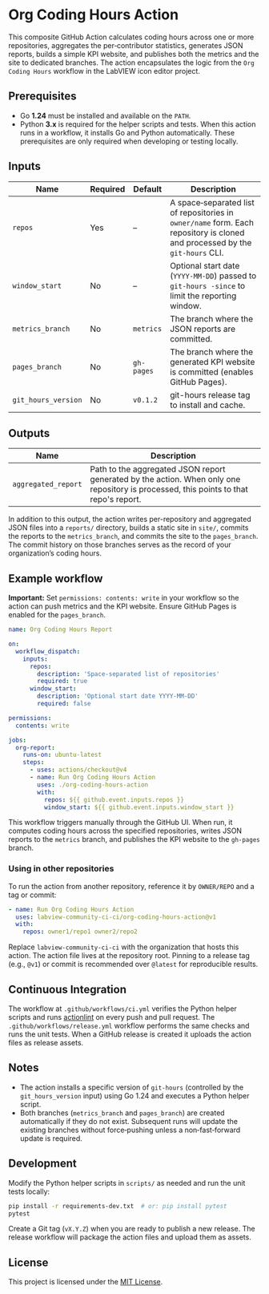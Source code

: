 # Org Coding Hours Action

This composite GitHub Action calculates coding hours across one or more repositories, aggregates the per‑contributor statistics, generates JSON reports, builds a simple KPI website, and publishes both the metrics and the site to dedicated branches. The action encapsulates the logic from the `Org Coding Hours` workflow in the LabVIEW icon editor project.

## Prerequisites

* Go **1.24** must be installed and available on the `PATH`.
* Python **3.x** is required for the helper scripts and tests.
When this action runs in a workflow, it installs Go and Python automatically. These prerequisites are only required when developing or testing locally.


## Inputs

| Name | Required | Default | Description |
|-----|---------|---------|-------------|
| `repos` | Yes | – | A space‑separated list of repositories in `owner/name` form. Each repository is cloned and processed by the `git‑hours` CLI. |
| `window_start` | No | – | Optional start date (`YYYY‑MM‑DD`) passed to `git‑hours -since` to limit the reporting window. |
| `metrics_branch` | No | `metrics` | The branch where the JSON reports are committed. |
| `pages_branch` | No | `gh-pages` | The branch where the generated KPI website is committed (enables GitHub Pages). |
| `git_hours_version` | No | `v0.1.2` | git-hours release tag to install and cache. |

## Outputs

| Name | Description |
|------|-------------|
| `aggregated_report` | Path to the aggregated JSON report generated by the action. When only one repository is processed, this points to that repo's report. |

In addition to this output, the action writes per-repository and aggregated JSON files into a `reports/` directory, builds a static site in `site/`, commits the reports to the `metrics_branch`, and commits the site to the `pages_branch`. The commit history on those branches serves as the record of your organization’s coding hours.

## Example workflow

**Important:** Set `permissions: contents: write` in your workflow so the action can push metrics and the KPI website. Ensure GitHub Pages is enabled for the `pages_branch`.
```yaml
name: Org Coding Hours Report

on:
  workflow_dispatch:
    inputs:
      repos:
        description: 'Space‑separated list of repositories'
        required: true
      window_start:
        description: 'Optional start date YYYY‑MM‑DD'
        required: false

permissions:
  contents: write

jobs:
  org-report:
    runs-on: ubuntu-latest
    steps:
      - uses: actions/checkout@v4
      - name: Run Org Coding Hours Action
        uses: ./org-coding-hours-action
        with:
          repos: ${{ github.event.inputs.repos }}
          window_start: ${{ github.event.inputs.window_start }}
```

This workflow triggers manually through the GitHub UI. When run, it computes coding hours across the specified repositories, writes JSON reports to the `metrics` branch, and publishes the KPI website to the `gh-pages` branch.

### Using in other repositories

To run the action from another repository, reference it by `OWNER/REPO` and a tag or commit:

```yaml
- name: Run Org Coding Hours Action
  uses: labview-community-ci-ci/org-coding-hours-action@v1
  with:
    repos: owner1/repo1 owner2/repo2
```

Replace `labview-community-ci-ci` with the organization that hosts this action. The action file lives at the repository root. Pinning to a release tag (e.g., `@v1`) or commit is recommended over `@latest` for reproducible results.
## Continuous Integration

The workflow at `.github/workflows/ci.yml` verifies the Python helper scripts and runs [actionlint](https://github.com/rhysd/actionlint) on every push and pull request. The `.github/workflows/release.yml` workflow performs the same checks and runs the unit tests. When a GitHub release is created it uploads the action files as release assets.

## Notes

* The action installs a specific version of `git‑hours` (controlled by the `git_hours_version` input) using Go 1.24 and executes a Python helper script.
* Both branches (`metrics_branch` and `pages_branch`) are created automatically if they do not exist. Subsequent runs will update the existing branches without force‑pushing unless a non‑fast‑forward update is required.

## Development

Modify the Python helper scripts in `scripts/` as needed and run the unit tests locally:

```bash
pip install -r requirements-dev.txt  # or: pip install pytest
pytest
```

Create a Git tag (`vX.Y.Z`) when you are ready to publish a new release. The release workflow will package the action files and upload them as assets.

## License

This project is licensed under the [MIT License](LICENSE).
